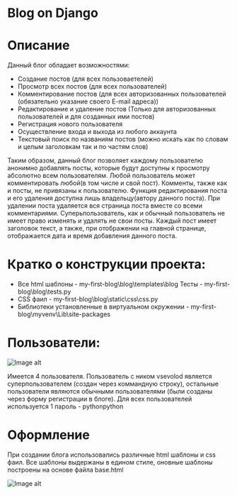 Blog on Django
=================================================

Описание
=================================================
Данный блог обладает возможностями:
 - Создание постов (для всех пользоваетелей)
- Просмотр всех постов (для всех пользователей)
- Комментирование постов (для всех авторизованных пользователей (обязательно указание своего E-mail адреса))
- Редактирование и удаление постов (Только для авторизованных пользователей и для созданных ими постов)
- Регистрация нового пользователя
- Осуществление входа и выхода из любого аккаунта
- Текстовый поиск по названиям постов (можно искать как по словам и целым заголовкам так и по частям слов)

Таким образом, данный блог позволяет каждому пользователю анонимно добавлять посты, которые будут доступны к просмотру абсолютно всем пользователям. Любой пользователь может комментировать любой(в том числе и свой пост). Комменты, также как и посты, не привязаны к пользователю. Функция редактирования поста и его удаления доступна лишь владельцу(автору данного поста). При удалении поста удаляется вся страница поста вместе со всеми комментариями. Суперьпользователь, как и обычный пользователь не имеет право изменять и удалять не свои посты. Каждый пост имеет заголовок текст, а также, при отображении на главной странице, отображается дата и время добавления данного поста.


Кратко о конструкции проекта:
====================================================
- Все html шаблоны - my-first-blog\blog\templates\blog
 Тесты - my-first-blog\blog\tests.py
- CSS фаил - my-first-blog\blog\static\css\css.py
- Библиотеки установленные в виртуальном окружении - my-first-blog\myvenv\Lib\site-packages


Пользователи:
====================================================
![Image alt](https://github.com/VsevolodS23/my-first-blog/blob/master/Users.png)

Имеется 4 пользователя. Пользователь с ником vsevolod является суперпользователем (создан через коммандную строку), остальные пользователи являются обычными пользователями (были созданы через форму регистрации в блоге). Для всех пользователей используется 1 пароль - pythonpython

Оформление
=================================================

При создании блога использовались различные html шаблоны и css фаил. Все шаблоны выдержаны в едином стиле, оновные шаблоны построены на основе файла base.html 

![Image alt](https://github.com/VsevolodS23/my-first-blog/blob/master/Main_page.png)
